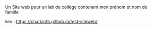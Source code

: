 Un Site web pour un lab de collège contenant mon prénom et nom de famille

lien :
https://charlanth.github.io/test-siteweb/
